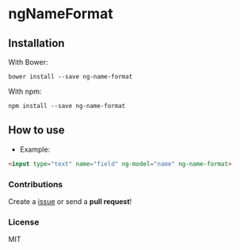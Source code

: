 # ngNameFormat

## Installation

With Bower:

```
bower install --save ng-name-format
```

With npm:

```
npm install --save ng-name-format
```

## How to use

 - Example:

```html
<input type="text" name="field" ng-model="name" ng-name-format>
```

### Contributions

Create a [issue](https://github.com/joaocarvalhowd/ngNameFormat/issues/new) or send a **pull request**!

### License

MIT
